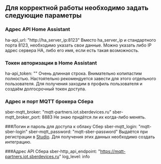﻿## Для корректной работы необходимо задать следующие параметры

### Адрес API Home Assistant
  ha-api_url: "http://ha_server_ip:8123"
Вместо ha_server_ip и стандартного порта 8123, необходимо указать свои данные.
Можно указать либо IP адрес сервера HA, либо его имя, если есть такая возможность.

### Токен авторизации в Home Assistant
  ha-api_token: ""
Очень длинная строка. Внимательно копипастим полностью.
Настоятельно рекомендуется завести для этого отдельного пользователя.
Для получения заходим в профиль пользователя и создаём долгосрочный токен доступа.

### Адрес и порт MQTT брокера Сбера
  sber-mqtt_broker: "mqtt-partners.iot.sberdevices.ru"
  sber-mqtt_broker_port: 8883
Не знаю придётся ли их когда-либо менять.

###Логин и пароль для доступа к облаку Сбер
  sber-mqtt_login: "mqtt-sber-login"
  sber-mqtt_password: "mqtt-sber-password"
Выдаётся при регистрации в [Studio](https://developers.sber.ru/studio/workspaces/).
Для получения этих данных необходимо создать интеграцию.

###Адрес API Сбера
  sber-http_api_endpoint: "https://mqtt-partners.iot.sberdevices.ru"
  log_level: info


